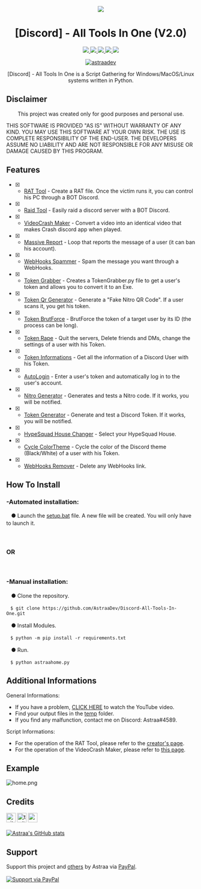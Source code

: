<p align="center">
  <img src="https://i.discord.fr/PSS.png">
</p>

<h1 align="center">[Discord] - All Tools In One (V2.0)</h1>
<p align="center">
  <a href="https://github.com/AstraaDev/Discord-All-Tools-In-One/blob/main/LICENSE">
    <img src="https://img.shields.io/badge/License-MIT-important">
  </a>
  <a href="https://www.python.org">
    <img src="https://img.shields.io/badge/Python-3.9-informational.svg">
  </a>
  <a href="https://github.com/AstraaDev/Discord-All-Tools-In-One">
    <img src="https://img.shields.io/badge/covarage-95%25-green">
  </a>
  <a href="https://github.com/AstraaDev">
    <img src="https://img.shields.io/github/repo-size/AstraaDev/Discord-All-Tools-In-One.svg?label=Repo%20size&style=flat-square">
  </a>
  <a href="https://github.com/AstraaDev">
    <img src="https://gpvc.arturio.dev/AstraaDev">
  </a>
    <p align="center"> <a href="https://twitter.com/astraadev" target="blank">
    <img src="https://img.shields.io/twitter/follow/astraadev?logo=twitter&style=for-the-badge" alt="astraadev"/></a>
  </a>
</p>

<p align="center">
  [Discord] - All Tools In One is a Script Gathering for Windows/MacOS/Linux systems written in Python.
</p>

## Disclaimer
<p align="center">
   This project was created only for good purposes and personal use.
</p>

THIS SOFTWARE IS PROVIDED "AS IS" WITHOUT WARRANTY OF ANY KIND. YOU MAY USE THIS SOFTWARE AT YOUR OWN RISK. THE USE IS COMPLETE RESPONSIBILITY OF THE END-USER. THE DEVELOPERS ASSUME NO LIABILITY AND ARE NOT RESPONSIBLE FOR ANY MISUSE OR DAMAGE CAUSED BY THIS PROGRAM.

## Features
- [x] - [RAT Tool](https://github.com/moom825/Discord-RAT) - Create a RAT file. Once the victim runs it, you can control his PC through a BOT Discord.
- [x] - [Raid Tool](https://github.com/zetism/AveryNuker) - Easily raid a discord server with a BOT Discord.
- [x] - [VideoCrash Maker](https://github.com/AstraaDev/Discord-VideoCrashMaker) - Convert a video into an identical video that makes Crash discord app when played.
- [x] - [Massive Report]() - Loop that reports the message of a user (it can ban his account).
- [x] - [WebHooks Spammer]() - Spam the message you want through a WebHooks.
- [x] - [Token Grabber](https://github.com/AstraaDev/Discord-Token-Grabber) - Creates a TokenGrabber.py file to get a user's token and allows you to convert it to an Exe.
- [x] - [Token Qr Generator](https://github.com/AstraaDev/Discord-Qr-Code-Token) - Generate a "Fake Nitro QR Code". If a user scans it, you get his token.
- [x] - [Token BrutForce]() - BrutForce the token of a target user by its ID (the process can be long).
- [x] - [Token Rape]() - Quit the servers, Delete friends and DMs, change the settings of a user with his Token. 
- [x] - [Token Informations]() - Get all the information of a Discord User with his Token.
- [x] - [AutoLogin](https://github.com/AstraaDev/Discord-Token-AutoLogin) - Enter a user's token and automatically log in to the user's account.
- [x] - [Nitro Generator]() - Generates and tests a Nitro code. If it works, you will be notified.
- [x] - [Token Generator]() - Generate and test a Discord Token. If it works, you will be notified.
- [x] - [HypeSquad House Changer]() - Select your HypeSquad House.
- [x] - [Cycle ColorTheme]() - Cycle the color of the Discord theme (Black/White) of a user with his Token.
- [x] - [WebHooks Remover]() - Delete any WebHooks link.

## How To Install

### -Automated installation:

ㅤ● Launch the [setup.bat](setup.bat) file. A new file will be created. You will only have to launch it.
ㅤ

ㅤ

### OR
ㅤ


### -Manual installation:

ㅤ● Clone the repository.
```
ㅤ$ git clone https://github.com/AstraaDev/Discord-All-Tools-In-One.git
```

ㅤ● Install Modules.
```
ㅤ$ python -m pip install -r requirements.txt
```

ㅤ● Run.
```
ㅤ$ python astraahome.py
```

## Additional Informations
General Informations:
- If you have a problem, [CLICK HERE](https://www.youtube.com/watch?v=27-Swg_MUNw&t=16s) to watch the YouTube video.
- Find your output files in the  [temp](/temp) folder.
- If you find any malfunction, contact me on Discord: Astraa#4589.

Script Informations:
- For the operation of the RAT Tool, please refer to the [creator's page](https://github.com/moom825/Discord-RAT).
- For the operation of the VideoCrash Maker, please refer to [this page](https://github.com/AstraaDev/Discord-VideoCrashMaker).

## Example
![home.png](https://cdn.discordapp.com/attachments/826581697436581919/897160907879231498/unknown.png)

## Credits
[<img src='https://cdn.jsdelivr.net/npm/simple-icons@3.0.1/icons/github.svg' alt='github' height='25'>](https://github.com/AstraaDev)          [<img src='https://cdn.jsdelivr.net/npm/simple-icons@3.0.1/icons/twitter.svg' alt='twitter' height='25'>](https://twitter.com/AstraaDev)          [<img src='https://cdn.jsdelivr.net/npm/simple-icons@3.0.1/icons/icloud.svg' alt='website' height='25'>](http://astraadev.club)  
<br>
[![Astraa's GitHub stats](https://github-readme-stats.vercel.app/api?username=AstraaDev)](https://github.com/AstraaDev/github-readme-stats)

## Support
Support this project and [others](https://github.com/AstraaDev) by Astraa via [PayPal](https://www.paypal.com/).
<br>
<br>
<a href="https://www.paypal.me/fmrhrt/">
  <img alt="Support via PayPal" src="https://cdn.rawgit.com/twolfson/paypal-github-button/1.0.0/dist/button.svg"/>
</a>
